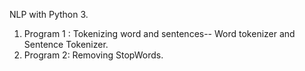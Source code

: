 NLP with Python 3.

1. Program 1 : Tokenizing word and sentences-- Word tokenizer and Sentence Tokenizer.
2. Program 2:  Removing StopWords.
